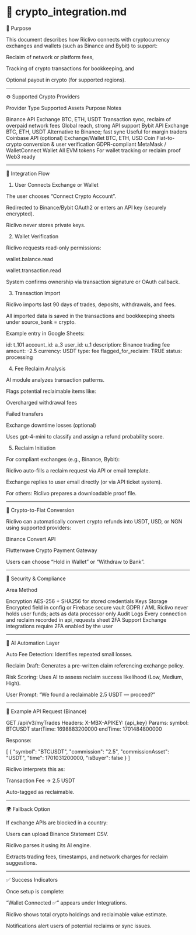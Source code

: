 

# 📄 crypto_integration.md

🔹 Purpose

This document describes how Riclivo connects with cryptocurrency exchanges and wallets (such as Binance and Bybit) to support:

Reclaim of network or platform fees,

Tracking of crypto transactions for bookkeeping, and

Optional payout in crypto (for supported regions).



---

⚙️ Supported Crypto Providers

Provider	Type	Supported Assets	Purpose	Notes

Binance API	Exchange	BTC, ETH, USDT	Transaction sync, reclaim of overpaid network fees	Global reach, strong API support
Bybit API	Exchange	BTC, ETH, USDT	Alternative to Binance; fast sync	Useful for margin traders
Coinbase API (optional)	Exchange/Wallet	BTC, ETH, USD Coin	Fiat-to-crypto conversion & user verification	GDPR-compliant
MetaMask / WalletConnect	Wallet	All EVM tokens	For wallet tracking or reclaim proof	Web3 ready



---

🧩 Integration Flow

1. User Connects Exchange or Wallet

The user chooses “Connect Crypto Account”.

Redirected to Binance/Bybit OAuth2 or enters an API key (securely encrypted).

Riclivo never stores private keys.



2. Wallet Verification

Riclivo requests read-only permissions:

wallet.balance.read

wallet.transaction.read


System confirms ownership via transaction signature or OAuth callback.



3. Transaction Import

Riclivo imports last 90 days of trades, deposits, withdrawals, and fees.

All imported data is saved in the transactions and bookkeeping sheets under source_bank = crypto.


Example entry in Google Sheets:

id: t_101
account_id: a_3
user_id: u_1
description: Binance trading fee
amount: -2.5
currency: USDT
type: fee
flagged_for_reclaim: TRUE
status: processing


4. Fee Reclaim Analysis

AI module analyzes transaction patterns.

Flags potential reclaimable items like:

Overcharged withdrawal fees

Failed transfers

Exchange downtime losses (optional)


Uses gpt-4-mini to classify and assign a refund probability score.



5. Reclaim Initiation

For compliant exchanges (e.g., Binance, Bybit):

Riclivo auto-fills a reclaim request via API or email template.

Exchange replies to user email directly (or via API ticket system).


For others: Riclivo prepares a downloadable proof file.





---

💱 Crypto-to-Fiat Conversion

Riclivo can automatically convert crypto refunds into USDT, USD, or NGN using supported providers:

Binance Convert API

Flutterwave Crypto Payment Gateway


Users can choose “Hold in Wallet” or “Withdraw to Bank”.



---

🔐 Security & Compliance

Area	Method

Encryption	AES-256 + SHA256 for stored credentials
Keys Storage	Encrypted field in config or Firebase secure vault
GDPR / AML	Riclivo never holds user funds; acts as data processor only
Audit Logs	Every connection and reclaim recorded in api_requests sheet
2FA Support	Exchange integrations require 2FA enabled by the user



---

🧠 AI Automation Layer

Auto Fee Detection: Identifies repeated small losses.

Reclaim Draft: Generates a pre-written claim referencing exchange policy.

Risk Scoring: Uses AI to assess reclaim success likelihood (Low, Medium, High).

User Prompt: “We found a reclaimable 2.5 USDT — proceed?”



---

🧾 Example API Request (Binance)

GET /api/v3/myTrades
Headers:
  X-MBX-APIKEY: {api_key}
Params:
  symbol: BTCUSDT
  startTime: 1698883200000
  endTime: 1701484800000

Response:

[
  {
    "symbol": "BTCUSDT",
    "commission": "2.5",
    "commissionAsset": "USDT",
    "time": 1701031200000,
    "isBuyer": false
  }
]

Riclivo interprets this as:

Transaction Fee → 2.5 USDT

Auto-tagged as reclaimable.



---

🌍 Fallback Option

If exchange APIs are blocked in a country:

Users can upload Binance Statement CSV.

Riclivo parses it using its AI engine.

Extracts trading fees, timestamps, and network charges for reclaim suggestions.



---

✅ Success Indicators

Once setup is complete:

“Wallet Connected ✅” appears under Integrations.

Riclivo shows total crypto holdings and reclaimable value estimate.

Notifications alert users of potential reclaims or sync issues.
